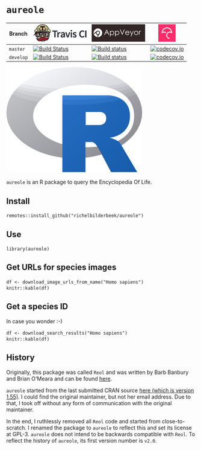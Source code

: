 # `aureole`

Branch    |[![Travis CI logo](pics/TravisCI.png)](https://travis-ci.org)                                                                        |[![AppVeyor logo](pics/AppVeyor.png)](https://www.appveyor.com)                                                                                                                 |[![Codecov logo](pics/Codecov.png)](https://www.codecov.io)
----------|-------------------------------------------------------------------------------------------------------------------------------------|--------------------------------------------------------------------------------------------------------------------------------------------------------------------------------|------------------------------------------------------------------------------------------------------------------------------------------------------------------
`master`  |[![Build Status](https://travis-ci.org/richelbilderbeek/aureole.svg?branch=master)](https://travis-ci.org/richelbilderbeek/aureole)  |[![Build status](https://ci.appveyor.com/api/projects/status/xgp7mv7tc0gtu0sp/branch/master?svg=true)](https://ci.appveyor.com/project/richelbilderbeek/aureole/branch/master)  |[![codecov.io](https://codecov.io/github/richelbilderbeek/aureole/coverage.svg?branch=master)](https://codecov.io/github/richelbilderbeek/aureole?branch=master)  
`develop` |[![Build Status](https://travis-ci.org/richelbilderbeek/aureole.svg?branch=develop)](https://travis-ci.org/richelbilderbeek/aureole) |[![Build status](https://ci.appveyor.com/api/projects/status/xgp7mv7tc0gtu0sp/branch/develop?svg=true)](https://ci.appveyor.com/project/richelbilderbeek/aureole/branch/develop)|[![codecov.io](https://codecov.io/github/richelbilderbeek/aureole/coverage.svg?branch=develop)](https://codecov.io/github/richelbilderbeek/aureole?branch=develop)

![](pics/aureole_logo.png)

`aureole` is an R package to query the Encyclopedia Of Life.

## Install

```
remotes::install_github("richelbilderbeek/aureole")
```

## Use

```
library(aureole)
```

## Get URLs for species images

```{r}
df <- download_image_urls_from_name("Homo sapiens")
knitr::kable(df)
```

## Get a species ID

In case you wonder :-)

```{r}
df <- download_search_results("Homo sapiens")
knitr::kable(df)
```

## History

Originally, this package was called `Reol`
and was written by
Barb Banbury and Brian O'Meara and can be found 
[here](https://r-forge.r-project.org/R/?group_id=1523).

`aureole`
started from the last submitted CRAN source 
[here (which is version 1.55)](https://cran.r-project.org/src/contrib/Archive/reol/reole_1.55.tar.gz).
I could find the original maintainer, but not her email address. Due to that,
I took off without any form of communication with the original maintainer.

In the end, I ruthlessly removed all `Reol` code and started from close-to-scratch.
I renamed the package to `aureole` to reflect this and 
set its license at GPL-3. 
`aureole` does not intend to be backwards compatible with `Reol`.
To reflect the history of `aureole`, its first version number is `v2.0`.
